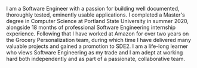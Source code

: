 I am a Software Engineer with a passion for building well documented, thoroughly tested, eminently usable applications. I completed a Master's degree in Computer Science at Portland State University in summer 2020, alongside 18 months of professional Software Engineering internship experience. Following that I have worked at Amazon for over two years on the Grocery Personalization team, during which time I have delivered many valuable projects and gained a promotion to SDE2. I am a life-long learner who views Software Engineering as my trade and I am adept at working hard both independently and as part of a passionate, collaborative team. 
